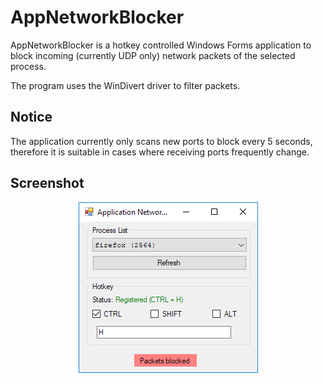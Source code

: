 # AppNetworkBlocker

AppNetworkBlocker is a hotkey controlled Windows Forms application to block incoming (currently UDP only) network packets of the selected process.

The program uses the WinDivert driver to filter packets.

## Notice

The application currently only scans new ports to block every 5 seconds, therefore it is suitable in cases where receiving ports frequently change.

## Screenshot

<p align="center">
  <img width="287" height="273" src="https://github.com/Hiroko103/AppNetworkBlocker/blob/master/screenshot.png">
</p>
